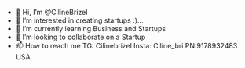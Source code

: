 - 👋 Hi, I’m @CilineBrizel
- 👀 I’m interested in creating startups :)...
- 🌱 I’m currently learning Business and Startups
- 💞️ I’m looking to collaborate on a Startup
- 📫 How to reach me TG: Cilinebrizel Insta: Ciline_bri PN:9178932483 USA

<!---
CilineBrizel/CilineBrizel is a ✨ special ✨ repository because its `README.md` (this file) appears on your GitHub profile.
You can click the Preview link to take a look at your changes.
--->
